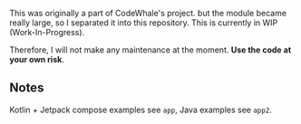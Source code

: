This was originally a part of CodeWhale's project. but the module became really large, so I
separated it into this repository. This is currently in WIP (Work-In-Progress).

Therefore, I will not make any maintenance at the moment. **Use the code at your own risk**.

## Notes

Kotlin + Jetpack compose examples see `app`, Java examples see `app2`.